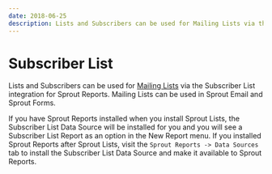 ```yaml
---
date: 2018-06-25
description: Lists and Subscribers can be used for Mailing Lists via the Subscriber List integration for Sprout Reports.
---
```


# Subscriber List

Lists and Subscribers can be used for [Mailing Lists](../reports/mailing-lists.md) via the Subscriber List integration for Sprout Reports. Mailing Lists can be used in Sprout Email and Sprout Forms.

If you have Sprout Reports installed when you install Sprout Lists, the Subscriber List Data Source will be installed for you and you will see a Subscriber List Report as an option in the New Report menu. If you installed Sprout Reports after Sprout Lists, visit the `Sprout Reports -> Data Sources` tab to install the Subscriber List Data Source and make it available to Sprout Reports. 

